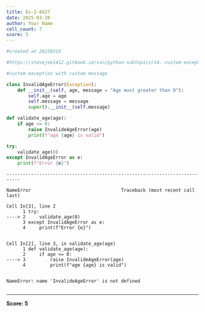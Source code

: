```yaml
---
title: Ex-2-8427
date: 2025-03-20
author: Your Name
cell_count: 7
score: 5
---
```


```python
#created at 20250315
```


```python
#https://stevejoe1412.gitbook.io/ssn/python-subtopics/14.-custom-exceptions
```


```python
#custom exception with custom message
```


```python
class InvalidAgeError(Exception):
    def __init__(self, age, message = "Age must greater than 0"):
        self.age = age
        self.message = message
        super().__init__(self.message)
```


```python
def validate_age(age):
    if age <= 0:
        raise InvalideAgeError(age)
        print(f"age {age} is valid")
```


```python
try:
    validate_age(0)
except InvalidAgeError as e:
    print(f"Error {e}")
```


    ---------------------------------------------------------------------------

    NameError                                 Traceback (most recent call last)

    Cell In[3], line 2
          1 try:
    ----> 2     validate_age(0)
          3 except InvalidAgeError as e:
          4     print(f"Error {e}")


    Cell In[2], line 3, in validate_age(age)
          1 def validate_age(age):
          2     if age <= 0:
    ----> 3         raise InvalideAgeError(age)
          4         print(f"age {age} is valid")


    NameError: name 'InvalideAgeError' is not defined



```python

```


---
**Score: 5**